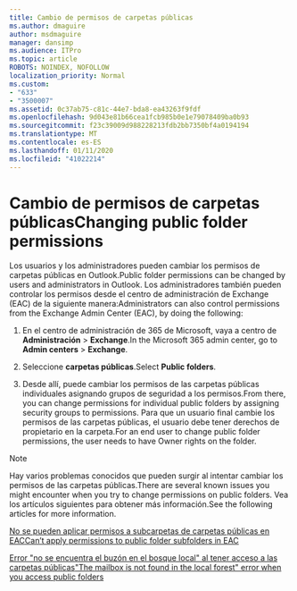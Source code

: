 ```yaml
---
title: Cambio de permisos de carpetas públicas
ms.author: dmaguire
author: msdmaguire
manager: dansimp
ms.audience: ITPro
ms.topic: article
ROBOTS: NOINDEX, NOFOLLOW
localization_priority: Normal
ms.custom:
- "633"
- "3500007"
ms.assetid: 0c37ab75-c81c-44e7-bda8-ea43263f9fdf
ms.openlocfilehash: 9d043e81b66cea1fcb985b0e1e79078409ba0b93
ms.sourcegitcommit: f23c39009d988228213fdb2bb7350bf4a0194194
ms.translationtype: MT
ms.contentlocale: es-ES
ms.lasthandoff: 01/11/2020
ms.locfileid: "41022214"
---
```

# <a name="changing-public-folder-permissions"></a><span data-ttu-id="b7aec-102">Cambio de permisos de carpetas públicas</span><span class="sxs-lookup"><span data-stu-id="b7aec-102">Changing public folder permissions</span></span>

<span data-ttu-id="b7aec-103">Los usuarios y los administradores pueden cambiar los permisos de carpetas públicas en Outlook.</span><span class="sxs-lookup"><span data-stu-id="b7aec-103">Public folder permissions can be changed by users and administrators in Outlook.</span></span> <span data-ttu-id="b7aec-104">Los administradores también pueden controlar los permisos desde el centro de administración de Exchange (EAC) de la siguiente manera:</span><span class="sxs-lookup"><span data-stu-id="b7aec-104">Administrators can also control permissions from the Exchange Admin Center (EAC), by doing the following:</span></span>
  
1. <span data-ttu-id="b7aec-105">En el centro de administración de 365 de Microsoft, vaya a centro de **Administración** \> **Exchange**.</span><span class="sxs-lookup"><span data-stu-id="b7aec-105">In the Microsoft 365 admin center, go to **Admin centers** \> **Exchange**.</span></span>

2. <span data-ttu-id="b7aec-106">Seleccione **carpetas públicas**.</span><span class="sxs-lookup"><span data-stu-id="b7aec-106">Select **Public folders**.</span></span>

3. <span data-ttu-id="b7aec-107">Desde allí, puede cambiar los permisos de las carpetas públicas individuales asignando grupos de seguridad a los permisos.</span><span class="sxs-lookup"><span data-stu-id="b7aec-107">From there, you can change permissions for individual public folders by assigning security groups to permissions.</span></span> <span data-ttu-id="b7aec-108">Para que un usuario final cambie los permisos de las carpetas públicas, el usuario debe tener derechos de propietario en la carpeta.</span><span class="sxs-lookup"><span data-stu-id="b7aec-108">For an end user to change public folder permissions, the user needs to have Owner rights on the folder.</span></span>

> [!NOTE]
> <span data-ttu-id="b7aec-109">Hay varios problemas conocidos que pueden surgir al intentar cambiar los permisos de las carpetas públicas.</span><span class="sxs-lookup"><span data-stu-id="b7aec-109">There are several known issues you might encounter when you try to change permissions on public folders.</span></span> <span data-ttu-id="b7aec-110">Vea los artículos siguientes para obtener más información.</span><span class="sxs-lookup"><span data-stu-id="b7aec-110">See the following articles for more information.</span></span>
>
> [<span data-ttu-id="b7aec-111">No se pueden aplicar permisos a subcarpetas de carpetas públicas en EAC</span><span class="sxs-lookup"><span data-stu-id="b7aec-111">Can’t apply permissions to public folder subfolders in EAC</span></span>](https://docs.microsoft.com/exchange/troubleshoot/public-folders/can%E2%80%99t-apply-permissions-public-folder-subfolders)
>
> [<span data-ttu-id="b7aec-112">Error "no se encuentra el buzón en el bosque local" al tener acceso a las carpetas públicas</span><span class="sxs-lookup"><span data-stu-id="b7aec-112">"The mailbox is not found in the local forest" error when you access public folders</span></span>](https://docs.microsoft.com/exchange/troubleshoot/public-folders/mailbox-not-found-local-forest-public-folder)

